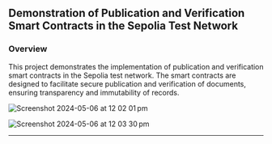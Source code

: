 ## Demonstration of Publication and Verification Smart Contracts in the Sepolia Test Network

### Overview

This project demonstrates the implementation of publication and verification smart contracts in the Sepolia test network. The smart contracts are designed to facilitate secure publication and verification of documents, ensuring transparency and immutability of records.

![Screenshot 2024-05-06 at 12 02 01 pm](https://github.com/smidolt/ERC20/assets/103376685/e35b8399-b90f-41d8-853a-c0f0c42cb472)

![Screenshot 2024-05-06 at 12 03 30 pm](https://github.com/smidolt/ERC20/assets/103376685/686c2d1e-0cce-403a-a466-a321a309da0f)

---
